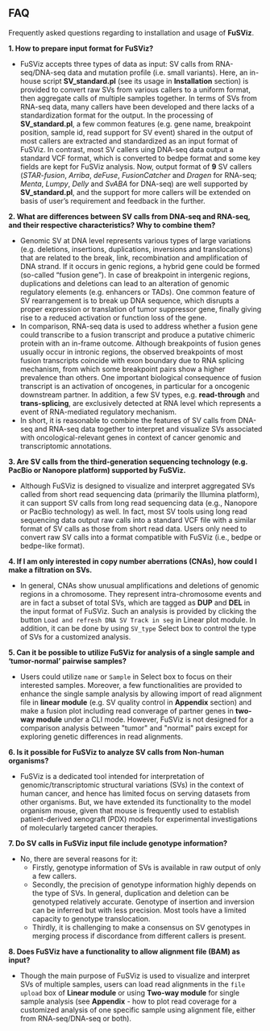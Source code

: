 ## FAQ

Frequently asked questions regarding to installation and usage of **FuSViz**.

__1. How to prepare input format for FuSViz?__

- FuSViz accepts three types of data as input: SV calls from RNA-seq/DNA-seq data and mutation profile (i.e. small variants). Here, an in-house script **SV_standard.pl** (see its usage in **Installation** section) is provided to convert raw SVs from various callers to a uniform format, then aggregate calls of multiple samples together. In terms of SVs from RNA-seq data, many callers have been developed and there lacks of a standardization format for the output. In the processing of **SV_standard.pl**, a few common features (e.g. gene name, breakpoint position, sample id, read support for SV event) shared in the output of most callers are extracted and standardized as an input format of FuSViz. In contrast, most SV callers uing DNA-seq data output a standard VCF format, which is converted to bedpe format and some key fields are kept for FuSViz analysis. Now, output format of **9** SV callers (*STAR-fusion*, *Arriba*, *deFuse*, *FusionCatcher* and *Dragen* for RNA-seq; *Menta*, *Lumpy*, *Delly* and *SvABA* for DNA-seq) are well supported by **SV_standard.pl**, and the support for more callers will be extended on basis of user’s requirement and feedback in the further.

__2. What are differences between SV calls from DNA-seq and RNA-seq, and their respective characteristics? Why to combine them?__

- Genomic SV at DNA level represents various types of large variations (e.g. deletions, insertions, duplications, inversions and translocations) that are related to the break, link, recombination and amplification of DNA strand. If it occurs in genic regions, a hybrid gene could be formed (so-called “fusion gene”). In case of breakpoint in intergenic regions, duplications and deletions can lead to an alteration of genomic regulatory elements (e.g. enhancers or TADs). One common feature of SV rearrangement is to break up DNA sequence, which disrupts a proper expression or translation of tumor suppressor gene, finally giving rise to a reduced activation or function loss of the gene.   
- In comparison, RNA-seq data is used to address whether a fusion gene could transcribe to a fusion transcript and produce a putative chimeric protein with an in-frame outcome. Although breakpoints of fusion genes usually occur in intronic regions, the observed breakpoints of most fusion transcripts coincide with exon boundary due to RNA splicing mechanism, from which some breakpoint pairs show a higher prevalence than others. One important biological consequence of fusion transcript is an activation of oncogenes, in particular for a oncogenic downstream partner. In addition, a few SV types, e.g. **read-through** and **trans-splicing**, are exclusively detected at RNA level which represents a event of RNA-mediated regulatory mechanism. 
- In short, it is reasonable to combine the features of SV calls from DNA-seq and RNA-seq data together to interpret and visualize SVs associated with oncological-relevant genes in context of cancer genomic and transcriptomic annotations.

__3. Are SV calls from the third-generation sequencing technology (e.g. PacBio or Nanopore platform) supported by FuSViz.__

- Although FuSViz is designed to visualize and interpret aggregated SVs called from short read sequencing data (primarily the Illumina platform), it can support SV calls from long read sequencing data (e.g., Nanopore or PacBio technology) as well. In fact, most SV tools using long read sequencing data output raw calls into a standard VCF file with a similar format of SV calls as those from short read data. Users only need to convert raw SV calls into a format compatible with FuSViz (i.e., bedpe or bedpe-like format). 

__4. If I am only interested in copy number aberrations (CNAs), how could I make a filtration on SVs.__

- In general, CNAs show unusual amplifications and deletions of genomic regions in a chromosome. They represent intra-chromosome events and are in fact a subset of total SVs, which are tagged as **DUP** and **DEL** in the input format of FuSViz. Such an analysis is provided by clicking the button `Load and refresh DNA SV Track in seg` in Linear plot module. In addition, it can be done by using `SV_type` Select box to control the type of SVs for a customized analysis.

__5. Can it be possible to utilize FuSViz for analysis of a single sample and ‘tumor-normal’ pairwise samples?__

- Users could utilize `name` or `Sample` in Select box to focus on their interested samples. Moreover, a few functionalities are provided to enhance the single sample analysis by allowing import of read alignment file in **linear module** (e.g. SV quality control in **Appendix** section) and make a fusion plot including read converage of partner genes in **two-way module** under a CLI mode. However, FuSViz is not designed for a comparison analysis between "tumor" and "normal" pairs except for exploring genetic differences in read alignments.

__6. Is it possible for FuSViz to analyze SV calls from Non-human organisms?__

- FuSViz is a dedicated tool intended for interpretation of genomic/transcriptomic structural variations (SVs) in the context of human cancer, and hence has limited focus on serving datasets from other organisms. But, we have extended its functionality to the model organism mouse, given that mouse is frequently used to establish patient-derived xenograft (PDX) models for experimental investigations of molecularly targeted cancer therapies. 

__7. Do SV calls in FuSViz input file include genotype information?__

- No, there are several reasons for it:  
	- Firstly, genotype information of SVs is available in raw output of only a few callers.   
	- Secondly, the precision of genotype information highly depends on the type of SVs. In general, duplication and deletion can be genotyped relatively accurate. Genotype of insertion and inversion can be inferred but with less precision. Most tools have a limited capacity to genotype translocation.  
	- Thirdly, it is challenging to make a consensus on SV genotypes in merging process if discordance from different callers is present.

__8. Does FuSViz have a functionality to allow alignment file (BAM) as input?__

- Though the main purpose of FuSViz is used to visualize and interpret SVs of multiple samples, users can load read alignments in the `file upload` box of **Linear module** or using **Two-way module** for single sample analysis (see **Appendix** - how to plot read coverage for a customized analysis of one specific sample using alignment file, either from RNA-seq/DNA-seq or both).

